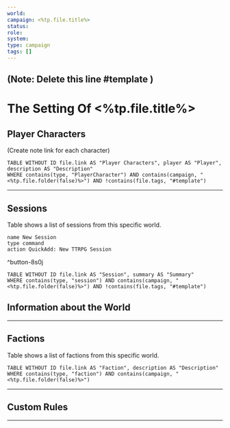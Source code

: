 ```yaml
---
world: 
campaign: <%tp.file.title%>
status: 
role: 
system: 
type: campaign
tags: []
---
```

## (Note: Delete this line #template ) 
# The Setting Of <%tp.file.title%>

## Player Characters
(Create note link for each character)

```dataview
TABLE WITHOUT ID file.link AS "Player Characters", player AS "Player", description AS "Description"
WHERE contains(type, "PlayerCharacter") AND contains(campaign, "<%tp.file.folder(false)%>") AND !contains(file.tags, "#template")
```

----

## Sessions
Table shows a list of sessions from this specific world.
```button
name New Session
type command
action QuickAdd: New TTRPG Session
```
^button-8s0j
```dataview
TABLE WITHOUT ID file.link AS "Session", summary AS "Summary"
WHERE contains(type, "session") AND contains(campaign, "<%tp.file.folder(false)%>") AND !contains(file.tags, "#template")
```


## Information about the World

----

## Factions 
Table shows a list of factions from this specific world.
```dataview
TABLE WITHOUT ID file.link AS "Faction", description AS "Description"
WHERE contains(type, "faction") AND contains(campaign, "<%tp.file.folder(false)%>")
```

----

## Custom Rules




-----

